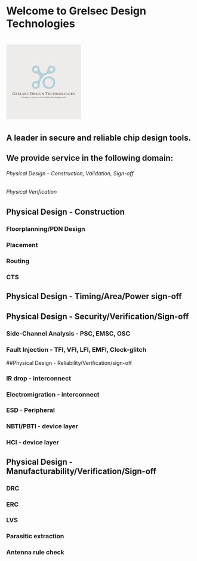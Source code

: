 # Welcome to Grelsec Design Technologies
# ![alt text align="right" width="100%"](https://github.com/grelsec-design/grelsec-design.github.io/blob/main/logo.jpg?raw=true)
## A leader in secure and reliable chip design tools.




## We provide service in the following domain:
###### Physical Design -  Construction, Validation, Sign-off
###### Physical Verification

## Physical Design - Construction
### Floorplanning/PDN Design
### Placement
### Routing
### CTS
## Physical Design - Timing/Area/Power sign-off
## Physical Design - Security/Verification/Sign-off
### Side-Channel Analysis - PSC, EMSC, OSC
### Fault Injection - TFI, VFI, LFI, EMFI, Clock-glitch
##Physical Design - Reliability/Verification/sign-off
### IR drop - interconnect
### Electromigration - interconnect
### ESD - Peripheral
### NBTI/PBTI - device layer
### HCI - device layer
## Physical Design - Manufacturability/Verification/Sign-off
### DRC
### ERC
### LVS
### Parasitic extraction
### Antenna rule check








